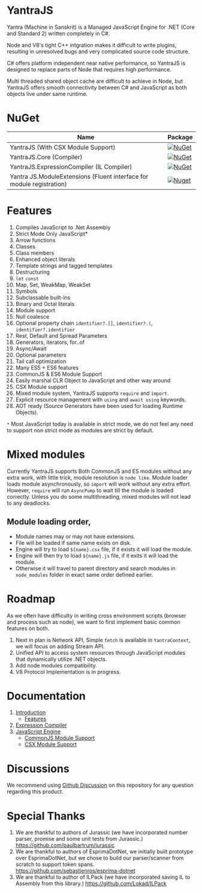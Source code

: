 ﻿# YantraJS
Yantra (Machine in Sanskrit) is a Managed JavaScript Engine for .NET (Core and Standard 2) written completely in C#.

Node and V8's tight C++ intgration makes it difficult to write plugins, resulting in unresolved bugs and very complicated source code structure.

C# offers platform independent near native performance, so YantraJS is designed to replace parts of Node that requires high performance.

Multi threaded shared object cache are difficult to achieve in Node, but YantraJS offers smooth connectivity between C# and JavaScript as both objects live under same runtime.

# NuGet
| Name                                               | Package                                                                                                                                                        |
|----------------------------------------------------|----------------------------------------------------------------------------------------------------------------------------------------------------------------|
| YantraJS (With CSX Module Support)                              | [![NuGet](https://img.shields.io/nuget/v/YantraJS.svg?label=NuGet)](https://www.nuget.org/packages/YantraJS)                           |
| YantraJS.Core (Compiler)| [![NuGet](https://img.shields.io/nuget/v/YantraJS.Core.svg?label=NuGet)](https://www.nuget.org/packages/YantraJS.Core) |
| YantraJS.ExpressionCompiler (IL Compiler)           | [![NuGet](https://img.shields.io/nuget/v/YantraJS.ExpressionCompiler.svg?label=NuGet)](https://www.nuget.org/packages/YantraJS.ExpressionCompiler) |
| Yantra JS.ModuleExtensions (Fluent interface for module registration) | [![Nuget](https://img.shields.io/nuget/v/YantraJS.ModuleExtensions?label=NuGet&style=flat-square)](https://www.nuget.org/packages/YantraJS.ModuleExtensions) |

# Features
1. Compiles JavaScript to .Net Assembly 
2. Strict Mode Only JavaScript*
3. Arrow functions
4. Classes
5. Class members
6. Enhanced object literals
7. Template strings and tagged templates
8. Destructuring
9. `let` `const`
10. Map, Set, WeakMap, WeakSet
11. Symbols
12. Subclassable built-ins
13. Binary and Octal literals
14. Module support
15. Null coalesce
16. Optional property chain `identifier?.[]`, `identifier?.(`, `identifier?.identifier`
17. Rest, Default and Spread Parameters
18. Generators, iterators, for..of
19. Async/Await
20. Optional parameters
21. Tail call optimization
22. Many ES5 + ES6 features
23. CommonJS & ES6 Module Support
24. Easily marshal CLR Object to JavaScript and other way around
25. CSX Module support
26. Mixed module system, YantraJS supports `require` and `import`.
27. Explicit resource management with `using` and `await using` keywords.
28. AOT ready (Source Generators have been used for loading Runtime Objects).

`*` Most JavaScript today is available in strict mode, we do not feel any need to support non strict mode as modules are strict by default.

# Mixed modules
Currently YantraJS supports Both CommonJS and ES modules without any extra work, with little trick, module resolution is `node like`. Module loader loads module asynchronously, so `import` will work without any extra effort. However, `require` will run `AsyncPump` to wait till the module is loaded correctly. Unless you do some multithreading, mixed modules will not lead to any deadlocks.

## Module loading order,

* Module names may or may not have extensions.
* File will be loaded if same name exists on disk.
* Engine will try to load `${name}.csx` file, if it exists it will load the module.
* Engine will then try to load `${name}.js` file, if it exits it will load the module.
* Otherwise it will travel to parent directory and search modules in `node_modules` folder in exact same order defined earlier.

# Roadmap
As we often have difficulty in writing cross environment scripts (browser and process such as node), we want to first implement basic common features on both.
1. Next in plan is Network API, Simple `fetch` is available in `YantraContext`, we will focus on adding Stream API.
2. Unified API to access system resources through JavaScript modules that dynamically utilize .NET objects.
3. Add node modules compatibility.
4. V8 Protocol Implementation is in progress.


# Documentation

1. [Introduction](https://github.com/yantrajs/yantra/wiki)
   - [Features](https://github.com/yantrajs/yantra/wiki#features)
2. [Expression Compiler](https://github.com/yantrajs/yantra/wiki/Expression-Compiler)
3. [JavaScript Engine](https://github.com/yantrajs/yantra/wiki/JavaScript-Engine-Example)
   - [CommonJS Module Support](https://github.com/yantrajs/yantra/wiki/JavaScript-Engine-Example#jsmodulecontext)
   - [CSX Module Support](https://github.com/yantrajs/yantra/wiki/JavaScript-Engine-Example#yantrajscontext)

# Discussions
We recommend using [Github Discussion](https://github.com/yantrajs/yantra/discussions) on this repository for any question regarding this product.

# Special Thanks
1. We are thankful to authors of Jurassic (we have incorporated number parser, promise and some unit tests from Jurassic.) https://github.com/paulbartrum/jurassic
2. We are thankful to authors of EsprimaDotNet, we initially built prototype over EsprimaDotNet, but we chose to build our parser/scanner from scratch to support token spans. https://github.com/sebastienros/esprima-dotnet
3. We are thankful to author of ILPack (we have incorporated saving IL to Assembly from this library.) https://github.com/Lokad/ILPack
